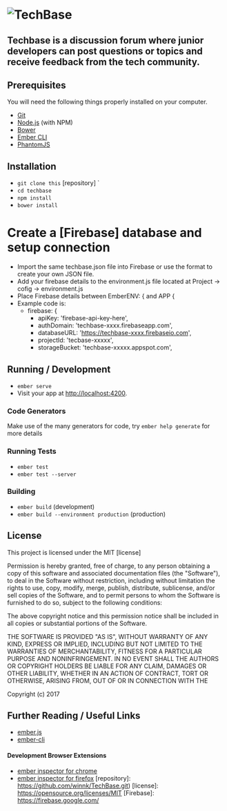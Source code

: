 # ![TechBase](https://2xbbhjxc6wk3v21p62t8n4d4-wpengine.netdna-ssl.com/wp-content/uploads/2015/07/techbase-225-Blue.png)

## Techbase is a discussion forum where junior developers can post questions or topics and receive feedback from the tech community.

## Prerequisites
You will need the following things properly installed on your computer.

* [Git](https://git-scm.com/)
* [Node.js](https://nodejs.org/) (with NPM)
* [Bower](https://bower.io/)
* [Ember CLI](https://ember-cli.com/)
* [PhantomJS](http://phantomjs.org/)

## Installation

* `git clone this` [repository] `
* `cd techbase`
* `npm install`
* `bower install`
# Create a [Firebase] database and setup connection
* Import the same techbase.json file into Firebase or use the format to create your own JSON file.
* Add your firebase details to the environment.js file located at Project -> cofig -> environment.js
* Place Firebase details between EmberENV: { and APP {
* Example code is:
    * firebase: {
      * apiKey: 'firebase-api-key-here',
      * authDomain: 'techbase-xxxx.firebaseapp.com',
      * databaseURL: 'https://techbase-xxxx.firebaseio.com',
      * projectId: 'tecbase-xxxxx',
      * storageBucket: 'techbase-xxxxx.appspot.com',

## Running / Development

* `ember serve`
* Visit your app at [http://localhost:4200](http://localhost:4200).

### Code Generators
Make use of the many generators for code, try `ember help generate` for more details

### Running Tests

* `ember test`
* `ember test --server`

### Building

* `ember build` (development)
* `ember build --environment production` (production)

## License

This project is licensed under the MIT [license]

Permission is hereby granted, free of charge, to any person obtaining a copy of this software and associated documentation files (the "Software"), to deal in the Software without restriction, including without limitation the rights to use, copy, modify, merge, publish, distribute, sublicense, and/or sell copies of the Software, and to permit persons to whom the Software is furnished to do so, subject to the following conditions:

The above copyright notice and this permission notice shall be included in all copies or substantial portions of the Software.

THE SOFTWARE IS PROVIDED "AS IS", WITHOUT WARRANTY OF ANY KIND, EXPRESS OR IMPLIED, INCLUDING BUT NOT LIMITED TO THE WARRANTIES OF MERCHANTABILITY, FITNESS FOR A PARTICULAR PURPOSE AND NONINFRINGEMENT. IN NO EVENT SHALL THE AUTHORS OR COPYRIGHT HOLDERS BE LIABLE FOR ANY CLAIM, DAMAGES OR OTHER LIABILITY, WHETHER IN AN ACTION OF CONTRACT, TORT OR OTHERWISE, ARISING FROM, OUT OF OR IN CONNECTION WITH THE

Copyright (c) 2017

## Further Reading / Useful Links

* [ember.js](http://emberjs.com/)
* [ember-cli](https://ember-cli.com/)
#### Development Browser Extensions
* [ember inspector for chrome](https://chrome.google.com/webstore/detail/ember-inspector/bmdblncegkenkacieihfhpjfppoconhi)
* [ember inspector for firefox](https://addons.mozilla.org/en-US/firefox/addon/ember-inspector/)
[repository]: https://github.com/winnk/TechBase.git)
[license]: https://opensource.org/licenses/MIT
[Firebase]: https://firebase.google.com/
